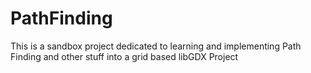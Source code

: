 # PathFinding

This is a sandbox project dedicated to learning and implementing Path Finding and other stuff into a grid based libGDX Project
